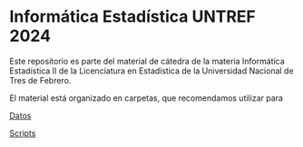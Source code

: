# Informática Estadística UNTREF 2024

Este repositorio es parte del material de cátedra de la materia Informática Estadística II de la Licenciatura en Estadística de la Universidad Nacional de Tres de Febrero.

El material está organizado en carpetas, que recomendamos utilizar para 

[Datos](datos)

[Scripts](scripts)